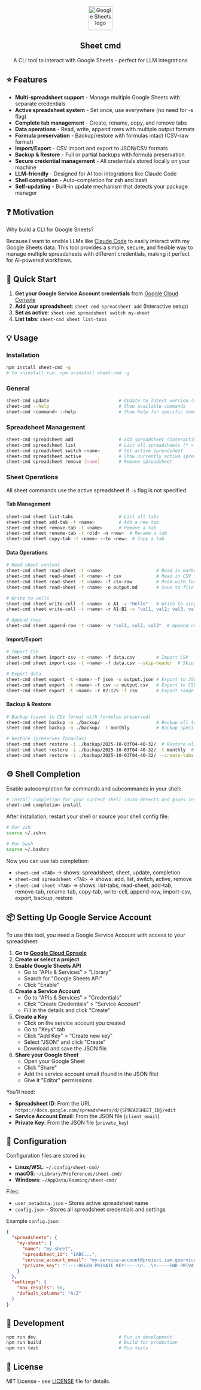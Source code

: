 <div align="center">
<a href="https://www.google.com/sheets/about/" target="_blank" rel="noopener noreferrer">
  <img width="64" src="https://www.gstatic.com/images/branding/product/2x/sheets_2020q4_48dp.png" alt="Google Sheets logo">
</a>
<h2>Sheet cmd</h2>
<p>A CLI tool to interact with Google Sheets - perfect for LLM integrations</p>
</div>



## :star: Features

- **Multi-spreadsheet support** - Manage multiple Google Sheets with separate credentials
- **Active spreadsheet system** - Set once, use everywhere (no need for -s flag)
- **Complete tab management** - Create, rename, copy, and remove tabs
- **Data operations** - Read, write, append rows with multiple output formats
- **Formula preservation** - Backup/restore with formulas intact (CSV-raw format)
- **Import/Export** - CSV import and export to JSON/CSV formats
- **Backup & Restore** - Full or partial backups with formula preservation
- **Secure credential management** - All credentials stored locally on your machine
- **LLM-friendly** - Designed for AI tool integrations like Claude Code
- **Shell completion** - Auto-completion for zsh and bash
- **Self-updating** - Built-in update mechanism that detects your package manager

## :question: Motivation

Why build a CLI for Google Sheets?

Because I want to enable LLMs like [Claude Code](https://www.anthropic.com/claude-code) to easily interact with my Google Sheets data. This tool provides a simple, secure, and flexible way to manage multiple spreadsheets with different credentials, making it perfect for AI-powered workflows.

## :rocket: Quick Start

1. **Get your Google Service Account credentials** from [Google Cloud Console](https://console.cloud.google.com/)
2. **Add your spreadsheet**: `sheet-cmd spreadsheet add` (Interactive setup)
3. **Set as active**: `sheet-cmd spreadsheet switch my-sheet`
4. **List tabs**: `sheet-cmd sheet list-tabs`

## :bulb: Usage

### Installation

```bash
npm install sheet-cmd -g
# to uninstall run: npm uninstall sheet-cmd -g
```

### General

```bash
sheet-cmd update                          # Update to latest version (auto-detects npm/yarn/pnpm)
sheet-cmd --help                          # Show available commands
sheet-cmd <command> --help                # Show help for specific command
```

### Spreadsheet Management

```bash
sheet-cmd spreadsheet add                 # Add spreadsheet (interactive)
sheet-cmd spreadsheet list                # List all spreadsheets (* = active)
sheet-cmd spreadsheet switch <name>       # Set active spreadsheet
sheet-cmd spreadsheet active              # Show currently active spreadsheet
sheet-cmd spreadsheet remove [name]       # Remove spreadsheet
```

### Sheet Operations

All sheet commands use the active spreadsheet if `-s` flag is not specified.

#### Tab Management

```bash
sheet-cmd sheet list-tabs                 # List all tabs
sheet-cmd sheet add-tab -t <name>         # Add a new tab
sheet-cmd sheet remove-tab -t <name>      # Remove a tab
sheet-cmd sheet rename-tab -t <old> -n <new>  # Rename a tab
sheet-cmd sheet copy-tab -t <name> --to <new>  # Copy a tab
```

#### Data Operations

```bash
# Read sheet content
sheet-cmd sheet read-sheet -t <name>                    # Read in markdown format
sheet-cmd sheet read-sheet -t <name> -f csv             # Read in CSV format
sheet-cmd sheet read-sheet -t <name> -f csv-raw         # Read with formulas (CSV)
sheet-cmd sheet read-sheet -t <name> -o output.md       # Save to file

# Write to cells
sheet-cmd sheet write-cell -t <name> -c A1 -v "Hello"   # Write to single cell
sheet-cmd sheet write-cell -t <name> -r A1:B2 -v "val1, val2; val3, val4"  # Write to range

# Append rows
sheet-cmd sheet append-row -t <name> -v "col1, col2, col3"  # Append new row
```

#### Import/Export

```bash
# Import CSV
sheet-cmd sheet import-csv -t <name> -f data.csv        # Import CSV
sheet-cmd sheet import-csv -t <name> -f data.csv --skip-header  # Skip first row

# Export data
sheet-cmd sheet export -t <name> -f json -o output.json # Export to JSON
sheet-cmd sheet export -t <name> -f csv -o output.csv   # Export to CSV
sheet-cmd sheet export -t <name> -r B2:I25 -f csv       # Export range to CSV
```

#### Backup & Restore

```bash
# Backup (saves in CSV format with formulas preserved)
sheet-cmd sheet backup -o ./backup/                     # Backup all tabs
sheet-cmd sheet backup -o ./backup/ -t monthly          # Backup specific tab

# Restore (preserves formulas)
sheet-cmd sheet restore -i ./backup/2025-10-03T04-40-32/  # Restore all tabs
sheet-cmd sheet restore -i ./backup/2025-10-03T04-40-32/ -t monthly  # Restore specific tab
sheet-cmd sheet restore -i ./backup/2025-10-03T04-40-32/ --create-tabs  # Create tabs if needed
```

## :gear: Shell Completion

Enable autocompletion for commands and subcommands in your shell:

```bash
# Install completion for your current shell (auto-detects and gives instructions)
sheet-cmd completion install
```

After installation, restart your shell or source your shell config file:

```bash
# For zsh
source ~/.zshrc

# For bash
source ~/.bashrc
```

Now you can use tab completion:
- `sheet-cmd <TAB>` → shows: spreadsheet, sheet, update, completion
- `sheet-cmd spreadsheet <TAB>` → shows: add, list, switch, active, remove
- `sheet-cmd sheet <TAB>` → shows: list-tabs, read-sheet, add-tab, remove-tab, rename-tab, copy-tab, write-cell, append-row, import-csv, export, backup, restore

## :package: Setting Up Google Service Account

To use this tool, you need a Google Service Account with access to your spreadsheet:

1. **Go to [Google Cloud Console](https://console.cloud.google.com/)**
2. **Create or select a project**
3. **Enable Google Sheets API**
   - Go to "APIs & Services" > "Library"
   - Search for "Google Sheets API"
   - Click "Enable"
4. **Create a Service Account**
   - Go to "APIs & Services" > "Credentials"
   - Click "Create Credentials" > "Service Account"
   - Fill in the details and click "Create"
5. **Create a Key**
   - Click on the service account you created
   - Go to "Keys" tab
   - Click "Add Key" > "Create new key"
   - Select "JSON" and click "Create"
   - Download and save the JSON file
6. **Share your Google Sheet**
   - Open your Google Sheet
   - Click "Share"
   - Add the service account email (found in the JSON file)
   - Give it "Editor" permissions

You'll need:
- **Spreadsheet ID**: From the URL `https://docs.google.com/spreadsheets/d/{SPREADSHEET_ID}/edit`
- **Service Account Email**: From the JSON file (`client_email`)
- **Private Key**: From the JSON file (`private_key`)

## :file_folder: Configuration

Configuration files are stored in:
- **Linux/WSL**: `~/.config/sheet-cmd/`
- **macOS**: `~/Library/Preferences/sheet-cmd/`
- **Windows**: `~/AppData/Roaming/sheet-cmd/`

Files:
- `user_metadata.json` - Stores active spreadsheet name
- `config.json` - Stores all spreadsheet credentials and settings

Example `config.json`:
```json
{
  "spreadsheets": {
    "my-sheet": {
      "name": "my-sheet",
      "spreadsheet_id": "1ABC...",
      "service_account_email": "my-service-account@project.iam.gserviceaccount.com",
      "private_key": "-----BEGIN PRIVATE KEY-----\n...\n-----END PRIVATE KEY-----"
    }
  },
  "settings": {
    "max_results": 50,
    "default_columns": "A:Z"
  }
}
```

## :wrench: Development

```bash
npm run dev                               # Run in development
npm run build                             # Build for production
npm run test                              # Run tests
```

## :scroll: License

MIT License - see [LICENSE](LICENSE) file for details.
